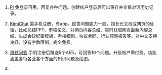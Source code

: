 1. [Pi](https://pi.ai/talk)
免登录可用，回复各种问题。创建帐户登录后可以保存并查看对话历史记录。

2. [KimiChat](https://kimi.moonshot.cn/)
需手机注册，有app。回答问题能力一般，擅长长文档或网页的处理，比如总结PPT、审核论文、对网页内容总结、实时获取网页最新内容总结、生成会议纪要模板、考核细则、协议合同、行业预测报告等。对中文支持良好，没有字数限制，完全免费。

3. [思默问答](https://www.sitesmo.com/)
手机注册后赠送5个AI币，可回答10个问题。升级账户需付费。功能涵盖各行各业各个方面的知识问题及绘图。




4. 